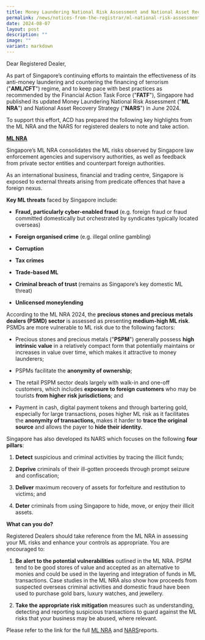 ```yaml
---
title: Money Laundering National Risk Assessment and National Asset Recovery Strategy
permalink: /news/notices-from-the-registrar/ml-national-risk-assessment-and-asset-recovery-strategy/
date: 2024-08-07
layout: post
description: ""
image: ""
variant: markdown
---
```

<p>Dear Registered Dealer,</p>
<p>As part of Singapore’s continuing efforts to maintain the effectiveness
of its anti-money laundering and countering the financing of terrorism
("<strong>AML/CFT</strong>") regime, and to keep pace with best practices
as recommended by the Financial Action Task Force ("<strong>FATF</strong>"),
Singapore had published its updated Money Laundering National Risk Assessment
("<strong>ML NRA</strong>") and National Asset Recovery Strategy ("<strong>NARS</strong>")
in June 2024.</p>
<p>To support this effort, ACD has prepared the following key highlights
from the ML NRA and the NARS for registered dealers to note and take action.</p>
<p></p>
<p><strong><u>ML NRA</u></strong>
</p>
<p>Singapore’s ML NRA consolidates the ML risks observed by Singapore law
enforcement agencies and supervisory authorities, as well as feedback from
private sector entities and counterpart foreign authorities.</p>
<p>As an international business, financial and trading centre, Singapore
is exposed to external threats arising from predicate offences that have
a foreign nexus.</p>
<p></p>
<p><strong>Key ML threats</strong> faced by Singapore include:</p>
<ul data-tight="true" class="tight">
<li>
<p><strong>Fraud, particularly cyber-enabled fraud</strong> (e.g. foreign
fraud or fraud committed domestically but orchestrated by syndicates typically
located overseas)</p>
</li>
<li>
<p><strong>Foreign organised crime</strong> (e.g. illegal online gambling)</p>
</li>
<li>
<p><strong>Corruption</strong>
</p>
</li>
<li>
<p><strong>Tax crimes</strong>
</p>
</li>
<li>
<p><strong>Trade-based ML</strong>
</p>
</li>
<li>
<p><strong>Criminal breach of trust </strong>(remains as Singapore’s key
domestic ML threat)</p>
</li>
<li>
<p><strong>Unlicensed moneylending</strong>
</p>
</li>
</ul>
<p>According to the ML NRA 2024, the <strong>precious stones and precious metals dealers (PSMD) sector</strong> is
assessed as presenting <strong>medium-high ML risk</strong>. PSMDs are more
vulnerable to ML risk due to the following factors:</p>
<ul data-tight="true" class="tight">
<li>
<p>Precious stones and precious metals ("<strong>PSPM</strong>") generally
possess <strong>high intrinsic value</strong> in a relatively compact form
that potentially maintains or increases in value over time, which makes
it attractive to money launderers;</p>
</li>
<li>
<p>PSPMs facilitate the <strong>anonymity of ownership</strong>;</p>
</li>
<li>
<p>The retail PSPM sector deals largely with walk-in and one-off customers,
which includes <strong>exposure to foreign customers</strong> who may be
tourists <strong>from higher risk jurisdictions</strong>; and</p>
</li>
<li>
<p>Payment in cash, digital payment tokens and through bartering gold, especially
for large transactions, poses higher ML risk as it facilitates the <strong>anonymity of transactions, </strong>makes
it harder to <strong>trace the original source</strong> and allows the payer
to <strong>hide their identity.</strong>
</p>
</li>
</ul>
<p>Singapore has also developed its<strong> </strong>NARS which focuses on
the following <strong>four pillars</strong>:</p>
<ol data-tight="true" class="tight">
<li>
<p><strong>Detect</strong> suspicious and criminal activities by tracing the
illicit funds;</p>
</li>
<li>
<p><strong>Deprive</strong> criminals of their ill-gotten proceeds through
prompt seizure and confiscation;</p>
</li>
<li>
<p><strong>Deliver</strong> maximum recovery of assets for forfeiture and
restitution to victims; and</p>
</li>
<li>
<p><strong>Deter</strong> criminals from using Singapore to hide, move, or
enjoy their illicit assets.</p>
</li>
</ol>
<p><strong>What can you do?</strong>&nbsp;</p>
<p>Registered Dealers should take reference from the ML NRA in assessing
your ML risks and enhance your controls as appropriate. You are encouraged
to:</p>
<p></p>
<ol data-tight="true" class="tight">
<li>
<p><strong>Be alert to the potential vulnerabilities</strong>&nbsp;outlined
in the ML NRA. PSPM tend to be good stores of value and accepted as an
alternative to monies and could be used in the layering and integration
of funds in ML transactions. Case studies in the ML NRA also show how proceeds
from suspected overseas criminal activities and domestic fraud have been
used to purchase gold bars, luxury watches, and jewellery.</p>
<p></p>
</li>
<li>
<p><strong>Take the appropriate risk mitigation </strong>measures such as
understanding, detecting and reporting suspicious transactions to guard
against the ML risks that your business may be abused, where relevant.</p>
</li>
</ol>
<p>Please refer to the link<strong> </strong>for the full <a href="/files/Money_Laundering_National_Risk_Assessment_2024.pdf" rel="noopener noreferrer nofollow" target="_blank">ML NRA</a> and
<a href="/files/National_Asset_Recovery_Strategy_2024.pdf" rel="noopener noreferrer nofollow" target="_blank">NARS</a>reports.</p>
<p></p>